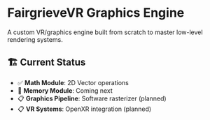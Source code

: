 # FairgrieveVR Graphics Engine

A custom VR/graphics engine built from scratch to master low-level rendering systems.

## 🏗️ Current Status
- ✅ **Math Module**: 2D Vector operations
- 🚧 **Memory Module**: Coming next
- 📋 **Graphics Pipeline**: Software rasterizer (planned)
- 📋 **VR Systems**: OpenXR integration (planned)
